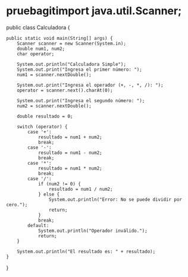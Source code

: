 # pruebagitimport java.util.Scanner;

public class Calculadora {

    public static void main(String[] args) {
        Scanner scanner = new Scanner(System.in);
        double num1, num2;
        char operator;

        System.out.println("Calculadora Simple");
        System.out.print("Ingresa el primer número: ");
        num1 = scanner.nextDouble();

        System.out.print("Ingresa el operador (+, -, *, /): ");
        operator = scanner.next().charAt(0);

        System.out.print("Ingresa el segundo número: ");
        num2 = scanner.nextDouble();

        double resultado = 0;

        switch (operator) {
            case '+':
                resultado = num1 + num2;
                break;
            case '-':
                resultado = num1 - num2;
                break;
            case '*':
                resultado = num1 * num2;
                break;
            case '/':
                if (num2 != 0) {
                    resultado = num1 / num2;
                } else {
                    System.out.println("Error: No se puede dividir por cero.");
                    return;
                }
                break;
            default:
                System.out.println("Operador inválido.");
                return;
        }

        System.out.println("El resultado es: " + resultado);
    }
}
